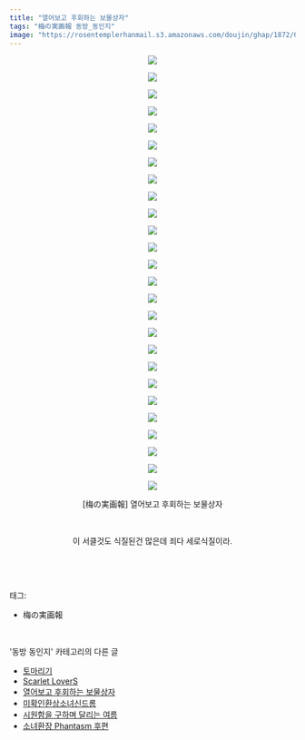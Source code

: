 ```yaml
---
title: "열어보고 후회하는 보물상자"
tags: "梅の実画報 동방_동인지"
image: "https://rosentemplerhanmail.s3.amazonaws.com/doujin/ghap/1872/001.jpg"
---
```

<div class="article">
<p style="text-align: center; clear: none; float: none;"><img src="{{ site.imgserver11 }}/ghap/1872/001.jpg"/></p>
<p style="text-align: center; clear: none; float: none;"><img src="{{ site.imgserver11 }}/ghap/1872/002.jpg"/></p>
<p style="text-align: center; clear: none; float: none;"><img src="{{ site.imgserver11 }}/ghap/1872/003.jpg"/></p>
<p style="text-align: center; clear: none; float: none;"><img src="{{ site.imgserver11 }}/ghap/1872/004.jpg"/></p>
<p style="text-align: center; clear: none; float: none;"><img src="{{ site.imgserver11 }}/ghap/1872/005.jpg"/></p>
<p style="text-align: center; clear: none; float: none;"><img src="{{ site.imgserver11 }}/ghap/1872/006.jpg"/></p>
<p style="text-align: center; clear: none; float: none;"><img src="{{ site.imgserver11 }}/ghap/1872/007.jpg"/></p>
<p style="text-align: center; clear: none; float: none;"><img src="{{ site.imgserver11 }}/ghap/1872/008.jpg"/></p>
<p style="text-align: center; clear: none; float: none;"><img src="{{ site.imgserver11 }}/ghap/1872/009.jpg"/></p>
<p style="text-align: center; clear: none; float: none;"><img src="{{ site.imgserver11 }}/ghap/1872/010.jpg"/></p>
<p style="text-align: center; clear: none; float: none;"><img src="{{ site.imgserver11 }}/ghap/1872/011.jpg"/></p>
<p style="text-align: center; clear: none; float: none;"><img src="{{ site.imgserver11 }}/ghap/1872/012.jpg"/></p>
<p style="text-align: center; clear: none; float: none;"><img src="{{ site.imgserver11 }}/ghap/1872/013.jpg"/></p>
<p style="text-align: center; clear: none; float: none;"><img src="{{ site.imgserver11 }}/ghap/1872/014.jpg"/></p>
<p style="text-align: center; clear: none; float: none;"><img src="{{ site.imgserver11 }}/ghap/1872/015.jpg"/></p>
<p style="text-align: center; clear: none; float: none;"><img src="{{ site.imgserver11 }}/ghap/1872/016.jpg"/></p>
<p style="text-align: center; clear: none; float: none;"><img src="{{ site.imgserver11 }}/ghap/1872/017.jpg"/></p>
<p style="text-align: center; clear: none; float: none;"><img src="{{ site.imgserver11 }}/ghap/1872/018.jpg"/></p>
<p style="text-align: center; clear: none; float: none;"><img src="{{ site.imgserver11 }}/ghap/1872/019.jpg"/></p>
<p style="text-align: center; clear: none; float: none;"><img src="{{ site.imgserver11 }}/ghap/1872/020.jpg"/></p>
<p style="text-align: center; clear: none; float: none;"><img src="{{ site.imgserver11 }}/ghap/1872/021.jpg"/></p>
<p style="text-align: center; clear: none; float: none;"><img src="{{ site.imgserver11 }}/ghap/1872/022.jpg"/></p>
<p style="text-align: center; clear: none; float: none;"><img src="{{ site.imgserver11 }}/ghap/1872/023.jpg"/></p>
<p style="text-align: center; clear: none; float: none;"><img src="{{ site.imgserver11 }}/ghap/1872/024.jpg"/></p>
<p style="text-align: center; clear: none; float: none;"><img src="{{ site.imgserver11 }}/ghap/1872/025.jpg"/></p>
<p style="text-align: center; clear: none; float: none;"><img src="{{ site.imgserver11 }}/ghap/1872/026.jpg"/></p>
<p style="text-align: center; clear: none; float: none;">[梅の実画報] 열어보고 후회하는 보물상자</p>
<p style="text-align: center; clear: none; float: none;"><br/></p>
<p style="text-align: center; clear: none; float: none;">이 서클것도 식질된건 많은데 죄다 세로식질이라.</p>
<p><br/></p>
</div><br/>
<div class="tagTrail">
<p>태그: </p>
<ul>
<li>梅の実画報</li>
</ul>
</div><br/>
<div class="another">
<p>'동방 동인지' 카테고리의 다른 글</p>
<ul>
<li><a href="/ghap_1875">토마리기</a></li>
<li><a href="/ghap_1874">Scarlet LoverS</a></li>
<li><a href="/ghap_1872">열어보고 후회하는 보물상자</a></li>
<li><a href="/ghap_1871">미확인환상소녀신드롬</a></li>
<li><a href="/ghap_1869">시원함을 구하며 달리는 여름</a></li>
<li><a href="/ghap_1868">소녀환장 Phantasm 후편</a></li>
</ul>
</div><br/>
<div class="cb_module cb_fluid">
<div class="cb_wrt cb_profile">
</div><!-- commentList close -->
</div><br/>
